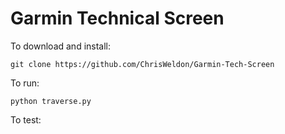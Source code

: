 # Garmin Technical Screen

To download and install:
```
git clone https://github.com/ChrisWeldon/Garmin-Tech-Screen
```

To run:
```
python traverse.py
```

To test:
```
```
